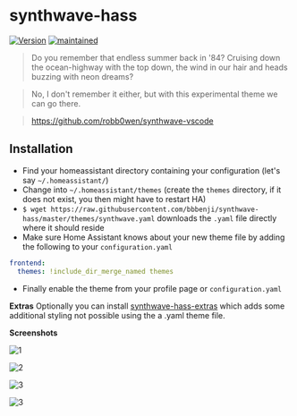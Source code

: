 # synthwave-hass

[![Version](https://img.shields.io/badge/version-0.3.3.1-green.svg?style=flat-square&labelColor=2a2139&color=f92aad)](#)
[![maintained](https://img.shields.io/maintenance/yes/2020.svg?style=flat-square&labelColor=2a2139&color=f92aad)](#)

> Do you remember that endless summer back in '84? Cruising down the ocean-highway with the top down, the wind in our hair and heads buzzing with neon dreams?

> No, I don't remember it either, but with this experimental theme we can go there.

> https://github.com/robb0wen/synthwave-vscode

## Installation

* Find your homeassistant directory containing your configuration (let's say `~/.homeassistant/`)
* Change into `~/.homeassistant/themes` (create the `themes` directory, if it does not exist, you then might have to restart HA)
* `$ wget https://raw.githubusercontent.com/bbbenji/synthwave-hass/master/themes/synthwave.yaml` downloads the `.yaml` file directly where it should reside
* Make sure Home Assistant knows about your new theme file by adding the following to your `configuration.yaml`
``` yaml
frontend:
  themes: !include_dir_merge_named themes
```
* Finally enable the theme from your profile page or `configuration.yaml`

**Extras**
Optionally you can install [synthwave-hass-extras](https://github.com/bbbenji/synthwave-hass-extras) which adds some additional styling not possible using the a .yaml theme file.

**Screenshots**

![1](https://i.imgur.com/DHbESc9.png)

![2](https://i.imgur.com/bLhZFHy.png)

![3](https://i.imgur.com/BcyjeJz.png)

![3](https://i.imgur.com/WXg2417.png)
